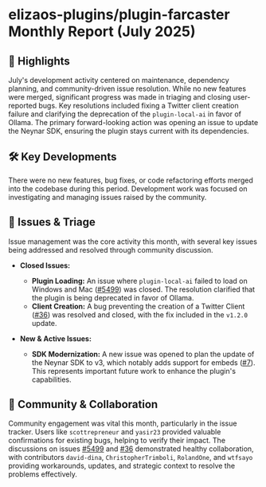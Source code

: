 # elizaos-plugins/plugin-farcaster Monthly Report (July 2025)

## 🚀 Highlights
July's development activity centered on maintenance, dependency planning, and community-driven issue resolution. While no new features were merged, significant progress was made in triaging and closing user-reported bugs. Key resolutions included fixing a Twitter client creation failure and clarifying the deprecation of the `plugin-local-ai` in favor of Ollama. The primary forward-looking action was opening an issue to update the Neynar SDK, ensuring the plugin stays current with its dependencies.

## 🛠️ Key Developments
There were no new features, bug fixes, or code refactoring efforts merged into the codebase during this period. Development work was focused on investigating and managing issues raised by the community.

## 🐛 Issues & Triage
Issue management was the core activity this month, with several key issues being addressed and resolved through community discussion.

- **Closed Issues:**
    - **Plugin Loading:** An issue where `plugin-local-ai` failed to load on Windows and Mac ([#5499](https://github.com/elizaos-plugins/plugin-farcaster/issues/5499)) was closed. The resolution clarified that the plugin is being deprecated in favor of Ollama.
    - **Client Creation:** A bug preventing the creation of a Twitter Client ([#36](https://github.com/elizaos-plugins/plugin-farcaster/issues/36)) was resolved and closed, with the fix included in the `v1.2.0` update.

- **New & Active Issues:**
    - **SDK Modernization:** A new issue was opened to plan the update of the Neynar SDK to v3, which notably adds support for embeds ([#7](https://github.com/elizaos-plugins/plugin-farcaster/issues/7)). This represents important future work to enhance the plugin's capabilities.

## 💬 Community & Collaboration
Community engagement was vital this month, particularly in the issue tracker. Users like `scottrepreneur` and `yasir23` provided valuable confirmations for existing bugs, helping to verify their impact. The discussions on issues [#5499](https://github.com/elizaos-plugins/plugin-farcaster/issues/5499) and [#36](https://github.com/elizaos-plugins/plugin-farcaster/issues/36) demonstrated healthy collaboration, with contributors `david-dina`, `ChristopherTrimboli`, `RolandOne`, and `wtfsayo` providing workarounds, updates, and strategic context to resolve the problems effectively.